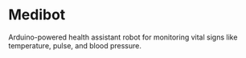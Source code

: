 # Medibot
Arduino-powered health assistant robot for monitoring vital signs like temperature, pulse, and blood pressure.
